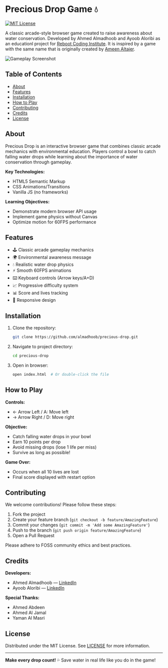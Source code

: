 # Precious Drop Game 💧

[![MIT License](https://img.shields.io/badge/License-MIT-green.svg)](https://opensource.org/licenses/MIT)

A classic arcade-style browser game created to raise awareness about water conservation. Developed by Ahmed Almadhoob and Ayoob Aloribi as an educationl project for [Reboot Coding Institute](https://reboot01.com/). It is inspired by a game with the same name that is originally created by [Ameen Altajer](https://ameen.ai/).

![Gameplay Screenshot](screenshot.png) <!-- Add actual screenshot later -->

## Table of Contents
- [About](#about)
- [Features](#features)
- [Installation](#installation)
- [How to Play](#how-to-play)
- [Contributing](#contributing)
- [Credits](#credits)
- [License](#license)

## About
Precious Drop is an interactive browser game that combines classic arcade mechanics with environmental education. Players control a bowl to catch falling water drops while learning about the importance of water conservation through gameplay.

**Key Technologies:**
- HTML5 Semantic Markup
- CSS Animations/Transitions
- Vanilla JS (no frameworks)

**Learning Objectives:**
- Demonstrate modern browser API usage
- Implement game physics without Canvas
- Optimize motion for 60FPS performance

## Features
- 🕹️ Classic arcade gameplay mechanics
- 🌍 Environmental awareness message
- 💧 Realistic water drop physics
- ⚡ Smooth 60FPS animations
- ⌨️ Keyboard controls (Arrow keys/A+D)
- 📈 Progressive difficulty system
- 📊 Score and lives tracking
- 🔄 Responsive design

## Installation
1. Clone the repository:
   ```bash
   git clone https://github.com/almadhoob/precious-drop.git
   ```
2. Navigate to project directory:
   ```bash
   cd precious-drop
   ```
3. Open in browser:
   ```bash
   open index.html  # Or double-click the file
   ```

## How to Play
**Controls:**
- ← Arrow Left / A: Move left
- → Arrow Right / D: Move right

**Objective:**
- Catch falling water drops in your bowl
- Earn 10 points per drop
- Avoid missing drops (lose 1 life per miss)
- Survive as long as possible!

**Game Over:**
- Occurs when all 10 lives are lost
- Final score displayed with restart option

## Contributing
We welcome contributions! Please follow these steps:
1. Fork the project
2. Create your feature branch (`git checkout -b feature/AmazingFeature`)
3. Commit your changes (`git commit -m 'Add some AmazingFeature'`)
4. Push to the branch (`git push origin feature/AmazingFeature`)
5. Open a Pull Request

Please adhere to FOSS community ethics and best practices.

## Credits
**Developers:**
- Ahmed Almadhoob — [LinkedIn](https://bh.linkedin.com/in/almadhoob/)
- Ayoob Aloribi — [LinkedIn](https://bh.linkedin.com/in/ayoob-aloribi/)

**Special Thanks:**
- Ahmed Abdeen
- Ahmed Al Jamal
- Yaman Al Masri

## License
Distributed under the MIT License. See [LICENSE](LICENSE) for more information.

---

**Make every drop count!** 💦 Save water in real life like you do in the game!
